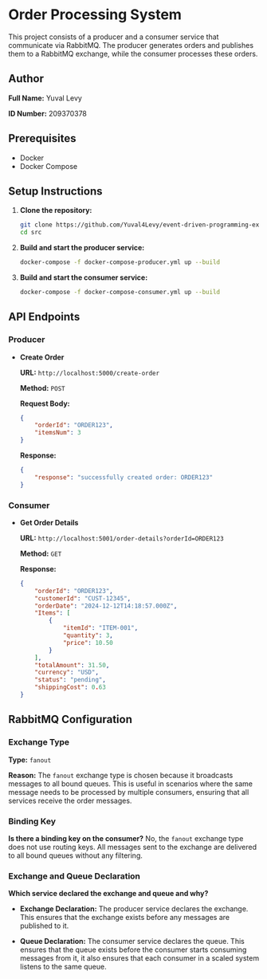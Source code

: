# Order Processing System

This project consists of a producer and a consumer service that communicate via RabbitMQ. The producer generates orders and publishes them to a RabbitMQ exchange, while the consumer processes these orders.

## Author

**Full Name:** Yuval Levy

**ID Number:** 209370378

## Prerequisites

- Docker
- Docker Compose

## Setup Instructions

1. **Clone the repository:**

    ```sh
    git clone https://github.com/Yuval4Levy/event-driven-programming-ex1.git
    cd src
    ```

2. **Build and start the producer service:**

    ```sh
    docker-compose -f docker-compose-producer.yml up --build
    ```

3. **Build and start the consumer service:**

    ```sh
    docker-compose -f docker-compose-consumer.yml up --build
    ```

## API Endpoints

### Producer

- **Create Order**

    **URL:** `http://localhost:5000/create-order`

    **Method:** `POST`

    **Request Body:**

    ```json
    {
        "orderId": "ORDER123",
        "itemsNum": 3
    }
    ```

    **Response:**

    ```json
    {
        "response": "successfully created order: ORDER123"
    }
    ```

### Consumer

- **Get Order Details**

    **URL:** `http://localhost:5001/order-details?orderId=ORDER123`

    **Method:** `GET`

    **Response:**

    ```json
    {
        "orderId": "ORDER123",
        "customerId": "CUST-12345",
        "orderDate": "2024-12-12T14:18:57.000Z",
        "Items": [
            {
                "itemId": "ITEM-001",
                "quantity": 3,
                "price": 10.50
            }
        ],
        "totalAmount": 31.50,
        "currency": "USD",
        "status": "pending",
        "shippingCost": 0.63
    }
    ```

## RabbitMQ Configuration

### Exchange Type

**Type:** `fanout`

**Reason:** The `fanout` exchange type is chosen because it broadcasts messages to all bound queues. This is useful in scenarios where the same message needs to be processed by multiple consumers, ensuring that all services receive the order messages.

### Binding Key

**Is there a binding key on the consumer?** No, the `fanout` exchange type does not use routing keys. All messages sent to the exchange are delivered to all bound queues without any filtering.

### Exchange and Queue Declaration

**Which service declared the exchange and queue and why?**

- **Exchange Declaration:** The producer service declares the exchange. This ensures that the exchange exists before any messages are published to it.

- **Queue Declaration:** The consumer service declares the queue. This ensures that the queue exists before the consumer starts consuming messages from it, it also ensures that each consumer in a scaled system listens to the same queue.

